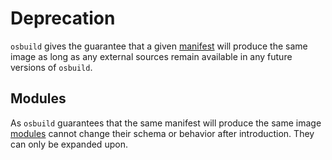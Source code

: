 # Deprecation

`osbuild` gives the guarantee that a given [manifest](./manifest.md) will produce the same image as long as any external sources remain available in any future versions of `osbuild`.

## Modules

As `osbuild` guarantees that the same manifest will produce the same image [modules](./modules/index.md) cannot change their schema or behavior after introduction. They can only be expanded upon.
